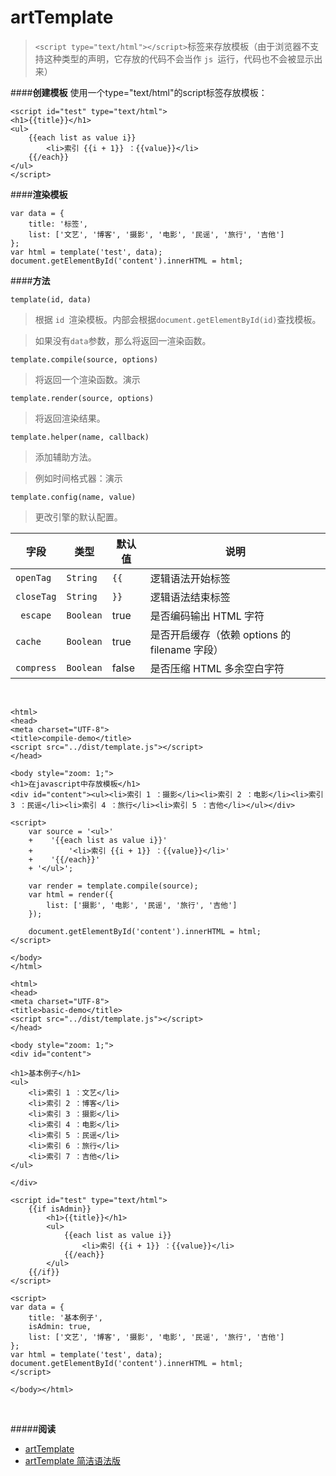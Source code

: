 # artTemplate
> `<script type="text/html"></script>`标签来存放模板（由于浏览器不支持这种类型的声明，它存放的代码不会当作 `js `运行，代码也不会被显示出来）


####**创建模板**
使用一个type="text/html"的script标签存放模板：
```
<script id="test" type="text/html">
<h1>{{title}}</h1>
<ul>
    {{each list as value i}}
        <li>索引 {{i + 1}} ：{{value}}</li>
    {{/each}}
</ul>
</script>

```
####**渲染模板**

```
var data = {
    title: '标签',
    list: ['文艺', '博客', '摄影', '电影', '民谣', '旅行', '吉他']
};
var html = template('test', data);
document.getElementById('content').innerHTML = html;
```

####**方法**

`template(id, data)`

> 根据 `id `渲染模板。内部会根据`document.getElementById(id)`查找模板。

> 如果没有` data `参数，那么将返回一渲染函数。

`template.compile(source, options)`

> 将返回一个渲染函数。演示

`template.render(source, options)`

> 将返回渲染结果。

`template.helper(name, callback)`

> 添加辅助方法。

>例如时间格式器：演示

`template.config(name, value)`

>更改引擎的默认配置。

| 字段 | 类型 | 默认值 | 说明 |
| -- | -- | -- | -- |
|`openTag` | `String`| `{{`| 逻辑语法开始标签 |
|`closeTag`| `String`| `}}`| 逻辑语法结束标签|
|` escape` |`Boolean`| true| 是否编码输出 HTML 字符 |
|` cache ` |`Boolean`| true| 是否开启缓存（依赖 options 的 filename 字段） |
|`compress`|`Boolean`| false| 是否压缩 HTML 多余空白字符 |

<br>

```
<html>
<head>
<meta charset="UTF-8">
<title>compile-demo</title>
<script src="../dist/template.js"></script>
</head>

<body style="zoom: 1;">
<h1>在javascript中存放模板</h1>
<div id="content"><ul><li>索引 1 ：摄影</li><li>索引 2 ：电影</li><li>索引 3 ：民谣</li><li>索引 4 ：旅行</li><li>索引 5 ：吉他</li></ul></div>

<script>
    var source = '<ul>'
    +    '{{each list as value i}}'
    +        '<li>索引 {{i + 1}} ：{{value}}</li>'
    +    '{{/each}}'
    + '</ul>';
    
    var render = template.compile(source);
    var html = render({
        list: ['摄影', '电影', '民谣', '旅行', '吉他']
    });
    
    document.getElementById('content').innerHTML = html;
</script>

</body>
</html>

```

```
<html>
<head>
<meta charset="UTF-8">
<title>basic-demo</title>
<script src="../dist/template.js"></script>
</head>

<body style="zoom: 1;">
<div id="content">

<h1>基本例子</h1>
<ul>
    <li>索引 1 ：文艺</li>
    <li>索引 2 ：博客</li>
    <li>索引 3 ：摄影</li>
    <li>索引 4 ：电影</li>
    <li>索引 5 ：民谣</li>
    <li>索引 6 ：旅行</li>
    <li>索引 7 ：吉他</li>
</ul>

</div>

<script id="test" type="text/html">
    {{if isAdmin}}
        <h1>{{title}}</h1>
        <ul>
            {{each list as value i}}
                <li>索引 {{i + 1}} ：{{value}}</li>
            {{/each}}
        </ul>
    {{/if}}
</script>

<script>
var data = {
	title: '基本例子',
	isAdmin: true,
	list: ['文艺', '博客', '摄影', '电影', '民谣', '旅行', '吉他']
};
var html = template('test', data);
document.getElementById('content').innerHTML = html;
</script>

</body></html>
```
<br>

#####**阅读**
- [artTemplate](http://aui.github.io/artTemplate/)
- [artTemplate 简洁语法版](https://github.com/aui/artTemplate/wiki/syntax:simple)